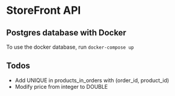 # StoreFront API

## Postgres database with Docker

To use the docker database, run `docker-compose up`

## Todos

* Add UNIQUE in products_in_orders with (order_id, product_id)
* Modify price from integer to DOUBLE

